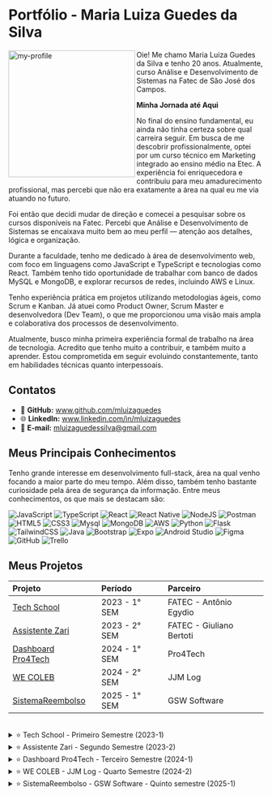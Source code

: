 # Portfólio - Maria Luiza Guedes da Silva

<img align="left" src="https://github.com/user-attachments/assets/39d4b6a6-18d9-4267-bae7-9d80ab4c82a6" alt="my-profile" width="250"/>

Oie! Me chamo Maria Luiza Guedes da Silva e tenho 20 anos. Atualmente, curso Análise e Desenvolvimento de Sistemas na Fatec de São José dos Campos.

**Minha Jornada até Aqui**

No final do ensino fundamental, eu ainda não tinha certeza sobre qual carreira seguir. Em busca de me descobrir profissionalmente, optei por um curso técnico em Marketing integrado ao ensino médio na Etec. A experiência foi enriquecedora e contribuiu para meu amadurecimento profissional, mas percebi que não era exatamente a área na qual eu me via atuando no futuro.

Foi então que decidi mudar de direção e comecei a pesquisar sobre os cursos disponíveis na Fatec. Percebi que Análise e Desenvolvimento de Sistemas se encaixava muito bem ao meu perfil — atenção aos detalhes, lógica e organização.

Durante a faculdade, tenho me dedicado à área de desenvolvimento web, com foco em linguagens como JavaScript e TypeScript e tecnologias como React. Também tenho tido oportunidade de trabalhar com banco de dados MySQL e MongoDB, e explorar recursos de redes, incluindo AWS e Linux.

Tenho experiência prática em projetos utilizando metodologias ágeis, como Scrum e Kanban. Já atuei como Product Owner, Scrum Master e desenvolvedora (Dev Team), o que me proporcionou uma visão mais ampla e colaborativa dos processos de desenvolvimento.

Atualmente, busco minha primeira experiência formal de trabalho na área de tecnologia. Acredito que tenho muito a contribuir, e também muito a aprender. Estou comprometida em seguir evoluindo constantemente, tanto em habilidades técnicas quanto interpessoais.


## Contatos

- 🐙 **GitHub:** www.github.com/mluizaguedes
- 🌐 **LinkedIn:** www.linkedin.com/in/mluizaguedes
- 💌 **E-mail:** mluizaguedessilva@gmail.com

## Meus Principais Conhecimentos

Tenho grande interesse em desenvolvimento full-stack, área na qual venho focando a maior parte do meu tempo. Além disso, também tenho bastante curiosidade pela área de segurança da informação. Entre meus conhecimentos, os que mais se destacam são:

![JavaScript](https://img.shields.io/badge/javascript-F7DF1E.svg?style=for-the-badge&logo=javascript&logoColor=black)
![TypeScript](https://img.shields.io/badge/typescript-3178C6.svg?style=for-the-badge&logo=typescript&logoColor=white)
![React](https://img.shields.io/badge/react-61DAFB.svg?style=for-the-badge&logo=react&logoColor=black)
![React Native](https://img.shields.io/badge/react_native-61DAFB.svg?style=for-the-badge&logo=react&logoColor=black)
![NodeJS](https://img.shields.io/badge/node.js-339933.svg?style=for-the-badge&logo=node.js&logoColor=white)
![Postman](https://img.shields.io/badge/Postman-FF6C37.svg?style=for-the-badge&logo=Postman&logoColor=white)
![HTML5](https://img.shields.io/badge/html5-E34F26.svg?style=for-the-badge&logo=html5&logoColor=white)
![CSS3](https://img.shields.io/badge/css3-1572B6.svg?style=for-the-badge&logo=css3&logoColor=white)
![Mysql](https://img.shields.io/badge/mysql-4479A1.svg?style=for-the-badge&logo=mysql&logoColor=white)
![MongoDB](https://img.shields.io/badge/mongodb-47A248.svg?style=for-the-badge&logo=mongodb&logoColor=white)
![AWS](https://img.shields.io/badge/aws-232F3E.svg?style=for-the-badge&logo=amazonaws&logoColor=white)
![Python](https://img.shields.io/badge/python-3776AB.svg?style=for-the-badge&logo=python&logoColor=white)
![Flask](https://img.shields.io/badge/flask-000000.svg?style=for-the-badge&logo=flask&logoColor=white)
![TailwindCSS](https://img.shields.io/badge/tailwindcss-38B2AC.svg?style=for-the-badge&logo=tailwind-css&logoColor=white)
![Java](https://img.shields.io/badge/Java-007396.svg?style=for-the-badge&logo=openjdk&logoColor=white)
![Bootstrap](https://img.shields.io/badge/bootstrap-563D7C.svg?style=for-the-badge&logo=bootstrap&logoColor=white)
![Expo](https://img.shields.io/badge/expo-1C1C1C.svg?style=for-the-badge&logo=expo&logoColor=white)
![Android Studio](https://img.shields.io/badge/Android%20Studio-3DDC84.svg?style=for-the-badge&logo=android-studio&logoColor=black)
![Figma](https://img.shields.io/badge/figma-F24E1E.svg?style=for-the-badge&logo=figma&logoColor=white)
![GitHub](https://img.shields.io/badge/github-181717.svg?style=for-the-badge&logo=github&logoColor=white)
![Trello](https://img.shields.io/badge/trello-0052CC.svg?style=for-the-badge&logo=trello&logoColor=white)

## Meus Projetos

|   Projeto  |  Período  |    Parceiro    |
| :---   | :---    | :---      |
| <a href ="#techshool">Tech School</a>  | 2023 - 1° SEM  | FATEC - Antônio Egydio |
| <a href ="#zari">Assistente Zari</a>  | 2023 - 2° SEM  | FATEC - Giuliano Bertoti |
| <a href ="#dashboard">Dashboard Pro4Tech</a>  | 2024 - 1° SEM  | Pro4Tech |
| <a href ="#wecoleb">WE COLEB</a>  | 2024 - 2° SEM  | JJM Log |
| <a href ="#reembolso">SistemaReembolso</a>  | 2025 - 1° SEM  | GSW Software |

<br />
<span id="techshool">

<details>
 <summary>
  ⭐ Tech School - Primeiro Semestre (2023-1)
 </summary>

</br>

Esse projeto foi desenvolvido no primeiro semestre do curso, em parceria com o colaborador interno Antônio Egydio.

O problema surgiu a partir da necessidade de uma empresa que queria adotar a metodologia ágil SCRUM, mas seus colaboradores ainda não tinham conhecimento suficiente sobre os conceitos, processos e práticas envolvidas.
 
Solução: desenvolvemos um sistema web com o objetivo de explicar, de forma clara e prática, os principais elementos do SCRUM: papéis, artefatos, eventos e habilidades necessárias. O foco foi criar uma interface intuitiva, com uma navegação simples e sem excesso de informação, facilitando a compreensão e a aplicação dos conceitos por parte dos usuários em projetos futuros.
 
[Repositório GitHub - Projeto-de-API-1-Semestre](https://github.com/juliagonzalezmoreira/Projeto-de-API-1-Semestre/tree/main) 

#### Tecnologias Utilizadas 
As seguintes tecnologias foram utilizadas nesse projeto: 
* **🐍 Python:** Linguagem de programação para a lógica do sistema e criação das rotas;
* **🟨 JavaScript:** Linguagem de programação para funcionalidades interativas - modo escuro, modais, botões, validações e questionários;
* **🧪 Flask:** Framework para o backend, rotas e estruturação do layout com Python;
* **🧰 Bootstrap:** Framework com componentes visuais prontos;
* **📝 HTML:** Linguagem de marcação para a estruturação do conteúdo do site;
* **🎨 CSS:** Estilização do layout e responsividade;
* **🖼️ Figma:** Ferramenta de design para o protótipo do site;
* **🧩 Trello:** Ferramenta para gestão de tarefas do projeto;
* **🔷 VSCode:** Editor de código fonte utilizado durante o projeto.
 
#### Contribuições Pessoais 
Atuei como desenvolvedora front-end no projeto, com foco na acessibilidade e responsividade do site e na clareza do conteúdo.

Entre minhas principais entregas, estão:
- Estruturação e responsividade do site: fui responsável por adaptar o layout utilizando Bootstrap e CSS para garantir uma boa experiência de navegação em diferentes dispositivos e tamanhos de tela. Testei as páginas em celulares e monitores variados;
- Melhoria da usabilidade e design visual: incluí ícones, ajustei paleta de cores e tipografias, apliquei contrastes adequados e organizei os elementos visuais pensando na experiência do usuário;
- Adicionar elementos visuais como ícones e ilustrações explicativas que ajudaram a tornar o conteúdo mais atrativo e fácil de entender;
- Criação do conteúdo explicativo sobre metodologias ágeis: pesquisei e redigi os textos explicativos de forma didática, especialmente sobre Product Owner e Kanban, tornando o site mais informativo e educativo;
- Desenvolvimento do quiz interativo: implementei a lógica do questionário final da página de Equipe de Desenvolvimento utilizando JavaScript. Esse recurso validava automaticamente as respostas e oferecia feedback visual ao usuário;
- Integração de links e navegação entre páginas: cuidei da criação de links funcionais, como logos de ferramentas que redirecionam para sites externos, melhorando a interatividade e navegabilidade;
- Acompanhamento e testes de qualidade: testei o sistema regularmente durante as sprints, identifiquei bugs de layout e sugeri ajustes que foram implementados para melhorar a performance;
- Contribuí com sugestões de melhoria, ajudando a organizar a apresentação final e até mesmo conduzindo partes da demonstração do projeto para os professores e colegas.
 
#### Hard Skills 
Durante esse projeto, desenvolvi e consolidei habilidades técnicas como:
* Python e Flask - Uso com ajuda;
* JavaScript - Uso com autonomia.
* Bootstrap - Uso com autonomia;
* HTML e CSS - Uso com autonomia.

#### Soft Skills 

Esse primeiro projeto da API foi um grande marco no meu desenvolvimento pessoal e profissional. Precisei sair da minha zona de conforto e trabalhar habilidades como proatividade e autoconfiança, que se tornaram fundamentais para o meu crescimento na área.
</br>

- Proatividade e comunicação no trabalho em equipe

> Durante o projeto, adotei uma postura proativa e colaborativa com o time. Sempre que finalizava minhas tarefas, me colocava à disposição no grupo para auxiliar os colegas — mesmo sem ser solicitada. Busquei contribuir ativamente nas decisões de design e conteúdo: por exemplo, sugeri ajustes no tamanho de texto e imagens, recomendei o uso de imagens com links externos para ilustrar tecnologias citadas, e opinei sobre a quantidade ideal de exemplos por seção, visando uma leitura mais fluida e objetiva.

> Também valorizei a comunicação contínua: sempre respondia as mensagens no grupo e mantinha o time informado sobre o andamento das minhas tarefas, compartilhava se eu estava com dificuldades, se estava estudando algo novo ou se havia concluído alguma entrega. Essa transparência fortaleceu a integração da equipe e refletiu meu comprometimento com o resultado coletivo. Ao longo das sprints, compreendi melhor meu papel dentro da equipe e atuei com responsabilidade, empatia e colaboração.

- Autoconfiança

> No início do projeto, senti bastante insegurança em assumir tarefas de programação, por ser meu primeiro contato com a área, preferindo atividades de estudo e documentação. Com o tempo, entendi que o meu crescimento viria justamente dos desafios técnicos. Então, assumi o compromisso de mudar minha postura e comecei a aplicar, na prática, os conhecimentos que estava adquirindo. Me propus a trabalhar na responsividade do site usando CSS e a implementar a lógica do quiz interativo com JavaScript. E fui capaz de entregar as funcionalidades completas e funcionais. Sempre que surgiam dúvidas, procurava meus colegas com humildade e abertura para aprender. À medida que via minha evolução, fui ganhando segurança para assumir tarefas cada vez mais complexas nos próximos projetos.

#### Vídeo do projeto

<video src="https://github.com/user-attachments/assets/1776adc3-9e18-42c6-8b43-cd75a83feab4" width="150" controls></video>
* [Acesse o site pelo seu computador ou celular!](https://techschool.pedrohenribeiro.com/) *(Segure `Ctrl` e clique para abrir em nova guia)*

</br>
</details>

<span id="zari">
 
<details>
 <summary>
  ⭐ Assistente Zari - Segundo Semestre (2023-2)
 </summary>
 
</br>

Esse projeto foi desenvolvido no segundo semestre do curso, em parceria com o colaborador interno Giuliano Bertoti.
 
O problema surgiu a partir da necessidade dos usuários em localizar informações específicas dentro de documentos extensos de forma rápida e prática.

Solução: desenvolvemos um chatbot inteligente (assistente virtual) com a capacidade de analisar documentos e responder perguntas relacionadas ao conteúdo. O objetivo principal foi otimizar a navegação pelas informações, tornando o acesso mais direto e eficiente para o usuário.
 
[Repositório GitHub - Zari-documentation](https://github.com/Equipe-Meta-Code/Zari-documentation) 

#### Tecnologias Utilizadas 
As seguintes tecnologias foram utilizadas nesse projeto: 
* **☕ Java:** Linguagem principal utilizada no desenvolvimento da lógica do chatbot;
* **📦 Gradle:** Ferramenta de automação de build e gerenciamento de dependências no projeto Java;
* **🐬 MySQL:** Banco de dados para armazenar interações e informações extraídas dos documentos;
* **🖼️ Figma:** Ferramenta de design para a interface e prototipação;
* **🧩 Trello:** Ferramenta para organização das tarefas e acompanhamento do progresso da equipe;
* **🧠 Eclipse:** IDE utilizada para desenvolvimento do projeto em Java.
 
#### Contribuições Pessoais 
Atuei como Scrum Master e desenvolvedora, conciliando tarefas técnicas com a liderança dos processos ágeis da equipe.

Entre minhas principais contribuições estão:
- Coordenação ágil da equipe: como Scrum Master, conduzi as *dailys*, planejei as sprints e acompanhei o progresso no Trello, incentivando uma rotina colaborativa;
- Comunicação com stakeholders: representei a equipe nas reuniões semanais com o professor orientador (M2), elaborando resumos claros e objetivos do andamento do projeto;
- Gestão de repositório GitHub: colaborei com a Product Owner para garantir que a documentação no GitHub refletisse corretamente o progresso do projeto;
- Modelagem UML: fui responsável por criar e atualizar o diagrama de classes, mantendo a arquitetura clara e consistente com as mudanças no código;
- Implementação técnica: programei a funcionalidade que registra automaticamente a data e hora do upload de arquivos feitos pelo usuário, armazenando essas informações no histórico do chatbot;
- Testes e garantia de qualidade: realizei testes constantes na interface, identifiquei bugs e sugeri melhorias que foram aplicadas para aprimorar a experiência do usuário;
- Apresentações: fui responsável por conduzir todas as apresentações de sprint, demonstrando o avanço técnico e estratégico do projeto com clareza.
 
#### Hard Skills 
Durante esse projeto, pratiquei as seguintes tecnologias:
* Java e Gradle - Uso com ajuda; 
* MySQL - Uso com ajuda;
* Trello - Uso com autonomia;
* Eclipse - Uso com ajuda.

#### Soft Skills 

Esse projeto também me desafiou a sair da zona de conforto e aprimorar diversas competências interpessoais.
</br>

- Comunicação clara e objetiva

> Fui responsável pelos processos ágeis da equipe. Então, durante o projeto, eu organizava e conduzia as *dailys* - que eram objetivas, com foco em manter todos atualizados.
> Outra forma de desenvolver essa habiidade foi por me preparar para as apresentações das sprints - por exemplo, cuidei da criação de slides objetivos e também testava a aplicação com antecedência para garantir que tudo funcionasse corretamente durante as demonstrações. Eu não decorava falas, permitindo que as apresentações fluissem de forma natural. Em algumas ocasiões, o professor fazia perguntas tecnicas durante a apresentação, e eu conseguia responder demonstrando conhecimento tanto sobre o funcionamento do produto quanto sobre as entregas dos meus colegas.
> Também mantinha uma comunicação constante com o professor orientador (M2), repassando semanalmente o andamento do projeto e garantindo que a equipe estivesse sempre bem informada e alinhada. Acredito que a comunicação é uma das principais bases para o bom funcionamento de qualquer equipe.

- Responsabilidade e organização

> Meu papel exigia comprometimento com as rotinas e a organização do time. Mantive o Trello atualizado com as tarefas para cada sprint, conduzi as dailys e retrospectivas e registrei decisões importantes, como, por exemplo, a definição do tema do chatbot — para manter o alinhamento entre todos.
> Também acompanhei o progresso individual de cada colega, oferecendo suporte quando necessário e reportando o desempenho coletivo de forma precisa ao professor orientador. Para isso, eu levava o gráfico de burndown com as informações atualizadas e explicava o andamento da sprint com base nos dados. Esse acompanhamento exigia atenção constante, escuta ativa e um bom senso de responsabilidade e organização.

- Proatividade na resolução de problemas

> Em um momento crítico do projeto, o sistema deixou de rodar para toda a equipe, impedindo uma colega de concluir sua tarefa. Como facilitadora, entendi que esse bloqueio afetava diretamente a produtividade e o andamento da sprint. Me empenhei para identificar e resolver o problema, para isso, busquei soluções e testei alternativas até que o ambiente voltasse a funcionar (Era um problema com a biblioteca do projeto, os arquivos não estavam sendo extraídos da forma correta). Esse esforço permitiu que minha colega retomasse seu trabalho e garantiu a continuidade do projeto.

#### Vídeo do projeto

<video src="https://github.com/user-attachments/assets/d61db96d-3cdc-4602-aefd-c2c64e1a8a20" width="150" controls></video>

</br>
</details>

<span id="dashboard">
 
<details>
 <summary>
  ⭐ Dashboard Pro4Tech - Terceiro Semestre (2024-1)
 </summary>

<br/>

Esse projeto foi desenvolvido no terceiro semestre do curso, em parceria com a empresa de tecnologia Pro4Tech.
 
O problema surgiu a partir da dificuldade da empresa em gerenciar e interpretar grandes volumes de dados de vendas, que estavam sendo armazenados em planilhas Excel. A visualização de informações importantes era demorada, limitada e ineficiente para tomada de decisões estratégicas.

Solução: desenvolvemos uma aplicação web que facilita a análise de vendas por meio de dashboards dinâmicos. A aplicação importa os dados de arquivos Excel e os exibe em gráficos e tabelas interativas, com suporte a: Filtros personalizados por período, produto, vendedor e cliente; cálculos automáticos de comissões; visualizações específicas para gerentes e funcionários; e interface responsiva e de fácil uso.
 
[Repositório GitHub - Dashboard-Pro4Tech](https://github.com/Equipe-Meta-Code/Dashboard-Pro4Tech) 

#### Tecnologias Utilizadas 
As seguintes tecnologias foram utilizadas nesse projeto: 
* **🟦 TypeScript:** Linguagem principal no desenvolvimento do backend e frontend, garantindo maior segurança e organização do código;
* **🟨 JavaScript:** Linguagem de programação utilizada principalmente na manipulação de dados, integrações e scripts da aplicação;
* **🐬 MySQL:** Banco de dados relacional usado para armazenar informações de usuários, vendas, produtos e comissões;
* **⚛️ React:** Biblioteca JavaScript utilizada para construir a interface do usuário com componentes reutilizáveis;
* **🌿 NodeJS:** Plataforma utilizada no desenvolvimento da API RESTful para consumo dos dados da aplicação;
* **💅 SCSS:** Pré-processador CSS adotado para estilização modular e responsiva do layout;
* **🖼️ Figma:** Ferramenta de design para o protótipo do site;
* **🧩 Trello:** Ferramenta para gestão de tarefas do projeto;
* **🔷 VSCode:** Editor de código fonte utilizado durante o projeto.
 
#### Contribuições Pessoais 
Atuei como desenvolvedora, com foco na criação de uma interface bonita, interativa e funcional. Tive participação em diversas partes do projeto, desde telas mais simples até integrações com o backend.

Entre minhas principais entregas, estão:
- Sidebar completo e funcional: implementei toda a navegação lateral da aplicação com React Router, com links dinâmicos e estilo responsivo em SCSS, mantendo o layout fixo e acessível em todas as telas;
- Melhoria de usabilidade e design visual: ajustei cores, contraste, ícones e organização dos elementos para melhorar a experiência do usuário, com base em boas práticas de UX/UI;
- Tela de vendedores: criei uma tabela interativa com as últimas vendas de cada vendedor, incluindo funcionalidades como exclusão e redirecionamento para o perfil individual;
- Tela de clientes: desenvolvi uma tela completa com campos editáveis (nome, CPF/CNPJ, segmentação, tipo de venda etc.) e a funcionalidade de adicionar novos clientes e vendas; 
- Tela de produtos com CRUD completo: implementei toda a funcionalidade de exibição e edição de produtos, com conexão ao backend por meio de Axios e renderização condicional com useState e useEffect para atualização em tempo real;
- Gráfico de vendas gerais: atuei tanto no front quanto no back, criando o gráfico que mostra a performance de vendas no perfil de cada vendedor;
- Upload de foto de perfil: implementei o upload de imagens para o perfil dos vendedores, cuidando da integração com o backend (Node.js + multer) e da exibição correta na interface;
- Acompanhamento e testes de qualidade: testei o sistema regularmente durante as sprints, identifiquei bugs de layout e sugeri ajustes que foram implementados para melhorar a performance.
 
#### Hard Skills 
Durante esse projeto, desenvolvi e consolidei habilidades técnicas como:
* Typescript - Uso com autonomia; 
* JavaScript - Uso com autonomia; 
* MySQL - Uso com ajuda;
* React - Uso com autonomia;
* NodeJS - Uso com autonomia;
* SCSS - Uso com autonomia.

#### Soft Skills 

Nesse projeto, precisei tomar decisões e me adaptar a mudanças ao longo do caminho. Algumas situações reais que marcaram minha evolução:
</br>

- Entrega de resultados

> Todas as tarefas que ficaram sob minha responsabilidade foram entregues com qualidade e capricho — tanto na parte funcional quanto na parte visual. Por exemplo, eu escrevi códigos organizados, legíveis e comentados, pensando na manutenção futura e em facilitar o entendimento para outros membros da equipe. Esse cuidado refletiu meu comprometimento em entregar não apenas o que foi solicitado, mas com excelência técnica e preocupação com a colaboração.

- Trabalho em equipe

> A home da aplicação era uma das tarefas mais complexas, e eu a desenvolvi junto com uma colega. Tivemos que integrar diversos elementos, como sidebar, calendário, gráficos e layout dos componentes. Mostramos um bom trabalho em equipe ao dividir bem as responsabilidades e manter uma comunicação constante - por exemplo, durante as aulas, conversávamos sobre o progresso de cada uma e víamos se precisávamos de ajuda - e assim, conseguimos concluir tudo antes do prazo. Além disso, nós seguimos fielmente o protótipo criado por outros colegas, respeitando cores, tamanhos, componentes e funcionalidades. O resultado final impressionou nossos colegas, e foi um exemplo prático de colaboração eficiente e respeito ao trabalho dos outros membros do time.

- Flexibilidade
  
> No início do projeto, começamos com abordagens diferentes: eu estava usando JavaScript e CSS, enquanto minha colega começou com TypeScript e SCSS. Quando vi que a estrutura dela estava mais organizada e alinhada com as boas práticas, parei, analisei e tomei a decisão de refazer o que eu tinha feito — me adaptei ao que fazia mais sentido para o projeto. Essa decisão demonstrou meu foco no resultado coletivo e minha abertura para aprender e evoluir com o time.

#### Vídeo do projeto

<video src="https://github.com/user-attachments/assets/aa396f3c-ee40-4ae3-ab7b-e323c8a6bbcc" width="150" controls></video>

</br>
</details>

<span id="wecoleb">
 
<details>
 <summary>
  ⭐ WE COLEB - JJM Log - Quarto Semestre (2024-2)
 </summary>
 
</br>

Esse projeto foi desenvolvido no quarto semestre do curso, em parceria com a empresa de logística JJM Log.
 
O problema surgiu a partir da dificuldade que a empresa enfrentava em gerenciar seus processos internos: muitos fluxos eram manuais, havia uso excessivo de ferramentas desconectadas e a comunicação entre os departamentos era limitada. Isso comprometia a eficiência e a visibilidade das operações.

Solução: desenvolvemos um sistema web completo, com regras de negócio complexas e hospedado em ambiente de produção (com deploy). O foco principal foi facilitar os fluxos de trabalho e promover a colaboração entre equipes. A solução automatizou tarefas que antes eram feitas manualmente, oferecendo à empresa uma visão centralizada de suas demandas e atividades em tempo real.
 
[Repositório GitHub - WE-COLEB-JJM-Log](https://github.com/Equipe-Meta-Code/WE-COLEB-JJM-Log) 

#### Tecnologias Utilizadas 
O projeto envolveu o uso de diversas tecnologias modernas, tanto no frontend quanto no backend:
* **🟦 TypeScript:** Linguagem principal no frontend e backend, garantindo tipagem estática e maior organização do código;
* **🟨 JavaScript:** Aplicado em funcionalidades específicas de manipulação de dados, integrações e scripts auxiliares;
* **🐬 MySQL:** Aplicado em funcionalidades específicas de manipulação de dados, integrações e scripts auxiliares;
* **⚛️ React:** Biblioteca JavaScript usada para construir a interface com componentes reutilizáveis e responsivos;
* **🌿 NodeJS:** Plataforma utilizada no backend para criação da API RESTful e lógica de negócio do sistema;
* **📝 HTML + 🎨 CSS:** Estruturação e estilização de componentes com foco em responsividade e acessibilidade;
* **🖼️ Figma:** Ferramenta de design para o protótipo do site;
* **🧩 Trello:** Ferramenta para gestão de tarefas do projeto;
* **🔷 VSCode:** Editor de código fonte utilizado durante o projeto.
 
#### Contribuições Pessoais 
Atuei como desenvolvedora front-end no projeto, com foco em entregar uma interface funcional e visualmente agradável. Minha participação foi ativa tanto no desenvolvimento das telas quanto nas integrações com o backend.

Entre minhas principais entregas, estão:
- Criação da base visual e estrutural do projeto: montei o layout inicial da aplicação e configurei todas as rotas principais, garantindo consistência visual e organização entre os componentes;
- Sidebar completa e responsiva: implementei toda a navegação lateral da aplicação, pensando na usabilidade e garantindo adaptação para diferentes tamanhos de tela;
- Integração com o backend: conectei o sistema de acesso ao portal de funcionários, garantindo que cada usuário só tivesse acesso aos próprios documentos com base no seu id;
- Funcionalidade de upload de documentos (PDFs): implementei o sistema para envio de arquivos de holerites, atestados e registros de ponto, permitindo que os funcionários façam uploads diretamente pela plataforma;
- Listagem inteligente de documentos: desenvolvi a tela de visualização de documentos dos funcionários com filtros por tipo (holerite, atestado ou ponto) e data, além da funcionalidade de exclusão;
- Card dinâmico no fluxograma: adicionei um componente com as informações do motorista diretamente na visualização de entregas, facilitando a identificação rápida durante o acompanhamento de rotas;
- Aprimoramento de UX/UI: fiz melhorias no contraste de cores, na hierarquia visual dos elementos e na inclusão de ícones — sempre seguindo boas práticas de acessibilidade e design centrado no usuário;
- Modelo conceitual do banco: fui responsável por criar e manter atualizado o diagrama conceitual do banco de dados, acompanhando as mudanças feitas ao longo do projeto;
- Documentação técnica: revisei e atualizei o guia de instalação do projeto, tornando o processo mais fácil para novos desenvolvedores;
- Responsividade: garanti que a aplicação funcionasse bem em diferentes dispositivos, especialmente no sidebar e nas listas de clientes e documentos;
- Qualidade e testes contínuos: participei dos testes durante as sprints, identifiquei bugs e propus ajustes que melhoraram o desempenho e a experiência do usuário final.
 
#### Hard Skills 
Durante esse projeto, desenvolvi e consolidei habilidades técnicas como:
* Typescript - Uso com autonomia; 
* JavaScript - Uso com autonomia; 
* MySQL - Uso com ajuda;
* React - Uso com autonomia;
* NodeJS - Uso com autonomia;
* HTML e CSS - Uso com autonomia.

#### Soft Skills 

Durante o projeto, além das competências técnicas, pude fortalecer habilidades interpessoais que foram fundamentais para a qualidade das entregas:
</br>

- Organização e atenção a detalhes
  
> Logo no início do projeto, assumi a responsabilidade de estruturar a base visual da aplicação. Para garantir consistência e clareza no desenvolvimento, organizei cuidadosamente as pastas, defini os caminhos das rotas principais e montei o layout inicial do sistema. Um exemplo claro dessa atenção aos detalhes foi a criação da página “Page Not Found”. Embora não fosse uma funcionalidade exigida de início, identifiquei que ao acessar rotas não configuradas, o sistema ficava em branco, o que poderia confundir o usuário. Antecipando esse problema, desenvolvi uma página de erro amigável, melhorando a navegação e demonstrando zelo pela experiência final.

- Comprometimento com a qualidade
  
> Durante o desenvolvimento da tela de visualização de documentos, atuei em parceria com um colega para entregar uma solução com qualidade. Além de permitir o filtro por tipo, usuário e data, também implementamos as funcionalidades de upload e exclusão de arquivos. Em cada parte do processo, eu mantive o foco em garantir entregas completas e refinadas, cuidando não apenas do funcionamento técnico, mas também do visual intuitivo da interface. Isso refletiu meu comprometimento em entregar um produto que fosse realmente útil e agradável de usar.

- Colaboração
  
> Minha postura ao longo do projeto foi totalmente colaborativa, tanto nas tarefas de frontend quanto nas integrações com o backend. Evitei me limitar apenas às áreas de maior familiaridade e aceitei trabalhar em funcionalidades que contribuíssem para o sucesso do projeto. Um exemplo claro disso foi quando surgiu a necessidade de implementar o upload de arquivos, algo que exigia também lógica backend — uma área em que eu ainda estava me desenvolvendo. Mesmo assim, me coloquei à disposição da equipe, estudei o necessário e entreguei a funcionalidade. Essa atitude reforçou minha disposição de aprender, colaborar e assumir responsabilidades quando o time precisava.

#### Vídeo do projeto

<video src="https://github.com/user-attachments/assets/ddea8a5f-4293-4174-9702-b6e122f60dfb" width="150" controls></video>

</br>
</details>

<span id="reembolso">

<details>
 <summary>
  ⭐ SistemaReembolso - GSW Software - Quinto semestre (2025-1)
 </summary>
 
</br>

Esse projeto foi desenvolvido no quinto semestre do curso, em parceria com a empresa de tecnologia GSW Software.
 
O problema surgiu a partir da preocupação da empresa em trazer mais praticidade e precisão no processo de solicitação de reembolsos pelos funcionários. Já que antes, tudo era feito manualmente.

Solução: desenvolvemos uma solução completa composta por dois sistemas integrados:

- Um aplicativo móvel voltado para os funcionários, com uma interface prática e amigável para o registro de despesas reembolsáveis, incluindo anexo de comprovantes;

- Um sistema web corporativo exclusivo para gerentes, onde é possível acompanhar, revisar e aprovar solicitações de reembolso em tempo real.
 
[Repositório GitHub - SistemaReembolso-GSW-Software](https://github.com/Equipe-Meta-Code/SistemaReembolso-GSW-Software) 

#### Tecnologias Utilizadas 
As seguintes tecnologias foram utilizadas nesse projeto: 
* **🟦 TypeScript:** Linguagem principal usada no app e no sistema web, trazendo segurança e organização ao código;
* **⚛️ React:** Utilizado no desenvolvimento do sistema web corporativo (interface dos gerentes);
* **📱 React Native:** Usado para a criação do aplicativo móvel de solicitação de reembolsos;
* **🌿 NodeJS:** Plataforma utilizada para desenvolvimento da API RESTful que conecta o app e o sistema web;
* **🍃 MongoDB:** Banco de dados NoSQL principal, usado para armazenar informações de usuários, despesas, projetos, pacotes, categorias e departamentos;
* **🐬 MySQL:** Utilizado especificamente para armazenar arquivos (comprovantes de despesas em PDF/imagem e fotos de perfil) de forma segura e organizada;
* **📱 Android Studio:** Ambiente utilizado para gerar o APK e testar o aplicativo nos dispositivos Android;
* **🤖 Android:** O app foi desenvolvido exclusivamente para a plataforma Android, com APK disponibilizado;
* **🚀 Expo:** Framework para facilitar o desenvolvimento, testes e build do app em React Native;
* **🖼️ Figma:** Ferramenta utilizada para o design e prototipação das telas do sistema e aplicativo;
* **📋 Jira:** Utilizada para gestão ágil de tarefas, acompanhamento das sprints e organização do time;
* **🔷 VSCode:** Editor de código fonte utilizado durante o projeto.
 
#### Contribuições Pessoais 
Atuei como Product Owner e desenvolvedora, com foco em alinhar as funcionalidades às necessidades do cliente e garantir uma ótima experiência do usuário.

**Principais contribuições como Product Owner:**
- Definição do MVP: Fui responsável por definir o MVP (Produto Mínimo Viável), priorizando funcionalidades essenciais e garantindo o alinhamento com as necessidades reais da empresa parceira;
- Gestão de Backlog: Criei e mantive o backlog, redigi histórias de usuário detalhadas e conduzi reuniões de planejamento com clareza e visão estratégica;
- Facilitação de sprints: Trabalhei lado a lado com a Scrum Master para definição e monitoramento do burndown e alinhamento entre time e cliente;
- Alinhamento de equipe: Mantive a equipe alinhada aos objetivos do projeto e assegurei que todos os requisitos do cliente estivessem sendo cumpridos;
- Apresentações ao cliente: Apresentei as entregas ao cliente em cada sprint, garantindo a coleta de feedbacks e ajustando o sistema conforme necessário;
- Documentação: Cuidei da documentação técnica e funcional no GitHub, assegurando acessibilidade e transparência.

**Principais contribuições como desenvolvedora (app mobile):**
- Base do projeto: Estruturei a base do projeto no Expo, organizei as rotas principais e criei a navegação com tabbar totalmente personalizada e intuitiva;
- Pacotes de despesas: Modelei o backend e implementei toda a funcionalidade de pacotes de despesas, permitindo o agrupamento de despesas e o envio do reembolso de forma coletiva;
- Tela de Pacotes: Desenvolvi a tela de pacotes, com filtros por status (rascunho, aguardando aprovação, recusado, aprovado, parcialmente aprovado) e por projeto selecionado;
- Cards de Pacotes: Criei os cards de pacotes com agrupamento de despesas por categoria, ordenação por data e feedback visual da situação do pacote;
- Criação rápida de pacotes: Adicionei a opção de criação de pacotes no momento do registro de despesas, com foco total na praticidade;
- Atualização em tempo real: Programei autorefresh e pull refresh nas telas home, pacotes, notificação e perfil, para garantir atualizações em tempo real;
- UX para erros e vazio: Adicionei mensagens contextuais e amigáveis para estados vazios e erros, algumas com timers de exibição para melhorar a experiência;
- Alerta de limite: Desenvolvi lógica para exibir a barra de valor em vermelho quando os valores ultrapassam o limite estipulado pelo gerente;
- Autenticação em duas etapas: Implementei a autenticação em duas etapas com envio de código por e-mail, além da opção de ativar/desativar o recurso no perfil;
- Aprimoramento visual: Fiz refinamentos visuais e ajustes de layout para tornar o aplicativo intuitivo, moderno e acessível;
- Status de projetos: Destaquei visualmente os projetos ativos e encerrados na home;
- Resumo na tela de Histórico: Desenvolvi o resumo financeiro do usuário na tela de histórico, incluindo totais por status de aprovação.

**Principais contribuições como desenvolvedora (sistema web):**
- Login exclusivo para gerentes: Desenvolvi o login completo com frontend e backend, permitindo que apenas usuários com role: gerente tivessem acesso ao sistema corporativo;
- Autenticação em duas etapas: Desenvolvi a autenticação em duas etapas para gerentes, com lógica de verificação de código enviado por e-mail;
- Persistência de sessão: Implementei persistência de sessão com uso de AsyncStorage, mantendo o gerente logado mesmo após recarregar a página;
- Feedback visual: Adicionei avisos visuais e confirmações de ação em todos os pontos críticos do sistema;
- Encerramento de projetos: Desenvolvi a funcionalidade para encerramento de projetos com conexão da alteração no app;
- Card de Projetos: Destaquei claramente projetos ativos x encerrados;
- Atualizações em tempo real: Trabalhei para garantir que as atualizações fossem refletidas em tempo real, promovendo fluidez e confiabilidade no uso.
 
#### Hard Skills 
Durante esse projeto, desenvolvi e consolidei as seguintes competências técnicas:
* Typescript - Uso com autonomia; 
* React e React Native - Uso com autonomia;
* NodeJS - Uso com autonomia;
* MongoDB - Uso com autonomia;
* MySQL - Uso com ajuda;
* Android e Android Studio - Uso com ajuda;
* Expo - Uso com autonomia;
* Jira - Uso com ajuda.

#### Soft Skills 
Esse projeto me proporcionou a oportunidade de desenvolver várias competências interpessoais essenciais, com destaque para a responsabilidade, proatividade e colaboração com minha equipe.

</br>

- Responsabilidade e organização

> Durante o projeto, atuei como Product Owner, o que exigiu um alto nível de organização e comprometimento desde o início. No primeiro dia da primeira sprint, já cheguei com o backlog completo, contendo user stories claras, definição de prioridades e o escopo do MVP. Conduzi a reunião de planejamento, apresentando o que deveria ser feito em cada sprint, com clareza e visão estratégica. Quando surgiram dúvidas, não hesitei em entrar em contato com o cliente imediatamente para buscar respostas, garantindo que a equipe tivesse sempre um direcionamento claro. Além disso, como nesse semestre tivemos apenas 3 sprints (ao invés de 4), planejei cuidadosamente o escopo de cada entrega para que conseguíssemos gerar valor real a cada iteração, sem sobrecarregar o time. Mesmo como PO, não me eximi de responsabilidades técnicas: fui responsável por criar a base do projeto no VSCode, o que permitiu que todos os colegas pudessem iniciar suas tarefas. Concluí essa entrega no primeiro dia, pois sabia que toda a equipe dependia dela.

- Proatividade na resolução de problemas

> Após a primeira review com o cliente, recebemos um feedback importante: o fluxo de envio das despesas, uma por uma, tornava o processo muito trabalhoso para os gerentes. Isso exigia uma grande mudança no modelo de dados e no fluxo do sistema. Me comprometi, então, a encontrar uma solução. Implementei a ideia de "pacotes de despesas": as despesas continuariam sendo registradas individualmente, mas o reembolso seria solicitado em grupo, por meio do envio de um pacote contendo vários IDs de despesas. Essa mudança exigiu reformulação no backend, frontend e integração entre os dois sistemas — e mesmo assim, foi bem recebida por toda a equipe e pelo cliente.

- Foco em Entregas com Qualidade
  
> Sempre tive como prioridade a entrega de valor real com qualidade. Para isso, mantive a documentação no GitHub clara, organizada e visualmente agradável — facilitando a compreensão por qualquer membro da equipe ou externo. No desenvolvimento, me preocupei com a clareza do código: escrevi comentários explicativos, segui boas práticas e me coloquei no lugar de outro desenvolvedor que poderia dar manutenção posteriormente. Um exemplo marcante de foco em entregas com qualidade foi na implementação da autenticação em dois fatores (2FA). Por diversas vezes, a funcionalidade parava de funcionar corretamente após commits de colegas. Eu testava constantemente, identificava os problemas e reaplicava a lógica de forma persistente. Mesmo corrigindo o mesmo ponto mais de uma vez, mantive o compromisso de entregar um sistema funcional, estável e sem falhas.

- Colaboração e trabalho em equipe

> Sempre estive próxima do time, ajudando ativamente nos momentos de dificuldade. Um exemplo foi quando uma colega enfrentou problemas com a funcionalidade de "esquecer senha", ela deveria funcionar corretamente, mas apresentava erros inexplicáveis ao enviar o código de verificação para o email do usuário. Como eu já havia feito uma tarefa semelhante (Autenticação 2FA), ela pediu ajuda. Nos reunimos em uma call, analisamos o código e resolvemos o problema juntas. Essa troca de conhecimento não só resolveu o erro, como fortaleceu o espírito de equipe. Além disso, eu e minha equipe mantivemos uma cultura de discussão saudável de ideias, onde todos opinavam sobre as melhores soluções para cada parte do sistema. Essa colaboração direta foi essencial para que conseguíssemos entregar as funcionalidades previstas dentro do prazo.

#### Vídeo do projeto

<video src="https://github.com/user-attachments/assets/a475174d-3e06-47bd-8e2b-1b541b7cef08" width="150" controls></video>

</br>
</details>
